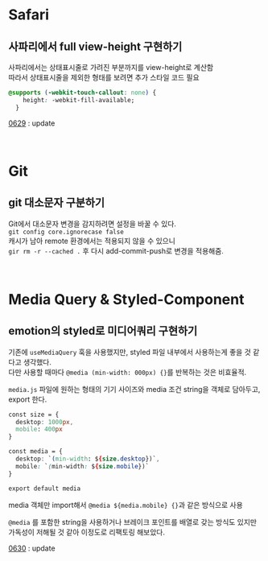 # Safari
## 사파리에서 full view-height 구현하기
사파리에서는 상태표시줄로 가려진 부분까지를 view-height로 계산함  
따라서 상태표시줄을 제외한 형태를 보려면 추가 스타일 코드 필요
```css
@supports (-webkit-touch-callout: none) {
    height: -webkit-fill-available;
  }
```

[0629](https://sumnii.github.io/TIL/documents/20230629.html#%EB%AA%A8%EB%B0%94%EC%9D%BC-%ED%99%98%EA%B2%BD%EC%97%90%EC%84%9C%EC%9D%98-view-port-%ED%86%B5%EC%9D%BC%ED%95%98%EA%B8%B0) : update

<br />


# Git
## git 대소문자 구분하기
Git에서 대소문자 변경을 감지하려면 설정을 바꿀 수 있다.  
`git config core.ignorecase false`  
캐시가 남아 remote 환경에서는 적용되지 않을 수 있으니  
`gir rm -r --cached .` 후 다시 add-commit-push로 변경을 적용해줌.

<br />

# Media Query & Styled-Component
## emotion의 styled로 미디어쿼리 구현하기
기존에 `useMediaQuery` 훅을 사용했지만, styled 파일 내부에서 사용하는게 좋을 것 같다고 생각했다.  
다만 사용할 때마다 `@media (min-width: 000px) {}`를 반복하는 것은 비효율적.  

`media.js` 파일에 원하는 형태의 기기 사이즈와 media 조건 string을 객체로 담아두고, export 한다.  
```css
const size = {
  desktop: 1000px,
  mobile: 400px
}

const media = {
  desktop: `(min-width: ${size.desktop})`,
  mobile: `(min-width: ${size.mobile})`
}

export default media
```
media 객체만 import해서 `@media ${media.mobile} {}`과 같은 방식으로 사용  

`@media` 를 포함한 string을 사용하거나 브레이크 포인트를 배열로 갖는 방식도 있지만 가독성이 저해될 것 같아 이정도로 리팩토링 해보았다.  

[0630](./20230629.md) : update